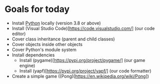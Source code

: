# Goals for today

* Install [Python](https://www.python.org/downloads/) locally (version 3.8 or above)
* Install (Visual Studio Code)[https://code.visualstudio.com/] (our code editor)
* Cover class inheritance (parent and child classes)
* Cover objects inside other objects
* Cover Python's module system
* Install dependencies
    * Install (pygame)[https://pypi.org/project/pygame/] (our game engine)
    * Install (yapf)[https://pypi.org/project/yapf/] (our code formatter)
* Create a simple game ((Pong)[https://en.wikipedia.org/wiki/Pong])
